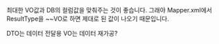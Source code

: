 최대한 VO값과 DB의 컬럼값을 맞춰주는 것이 좋습니다.
그래야 Mapper.xml에서 ResultType을 ~~VO로 하면 제대로 된 값이 나오기 때문입니다.


DTO는 데이터 전달용 VO는 데이터 재가공?